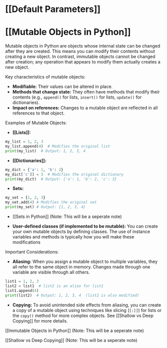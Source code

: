 # [[Default Parameters]]
# [[Mutable Objects in Python]] 
Mutable objects in Python are objects whose internal state can be changed after they are created.  This means you can modify their contents without creating a new object.  In contrast, immutable objects cannot be changed after creation; any operation that appears to modify them actually creates a new object.

Key characteristics of mutable objects:

* **Modifiable:**  Their values can be altered in place.
* **Methods that change state:** They often have methods that modify their contents (e.g., `append()` for lists, `insert()` for lists, `update()` for dictionaries).
* **Impact on references:** Changes to a mutable object are reflected in all references to that object.


Examples of Mutable Objects:

* **[[Lists]]:**

```python
my_list = 1, 2, 3
my_list.append(4)  # Modifies the original list
print(my_list)  # Output: 1, 2, 3, 4
```

* **[[Dictionaries]]:**

```python
my_dict = {'a': 1, 'b': 2}
my_dict['c']] = 3  # Modifies the original dictionary
print(my_dict)  # Output: {'a': 1, 'b': 2, 'c': 3}
```

* **Sets:**

```python
my_set = {1, 2, 3}
my_set.add(4) # Modifies the original set
print(my_set) # Output: {1, 2, 3, 4}
```

* [[Sets in Python]] (Note: This will be a seperate note)

* **User-defined classes (if implemented to be mutable):**  You can create your own mutable objects by defining classes.  The use of instance variables and methods is typically how you will make these modifications

Important Considerations:

* **Aliasing:** When you assign a mutable object to multiple variables, they all refer to the same object in memory. Changes made through one variable are visible through all others.

```python
list1 = 1, 2, 3
list2 = list1  # list2 is an alias for list1
list1.append(4)
print(list2)  # Output: 1, 2, 3, 4  (list2 is also modified)
```

* **Copying:** To avoid unintended side effects from aliasing, you can create a copy of a mutable object using techniques like slicing (`[:]]`) for lists or the `copy()` method for more complex objects.  See [[Shallow vs Deep Copying]] for more details.


[[Immutable Objects in Python]] (Note: This will be a seperate note)

[[Shallow vs Deep Copying]] (Note: This will be a seperate note)

